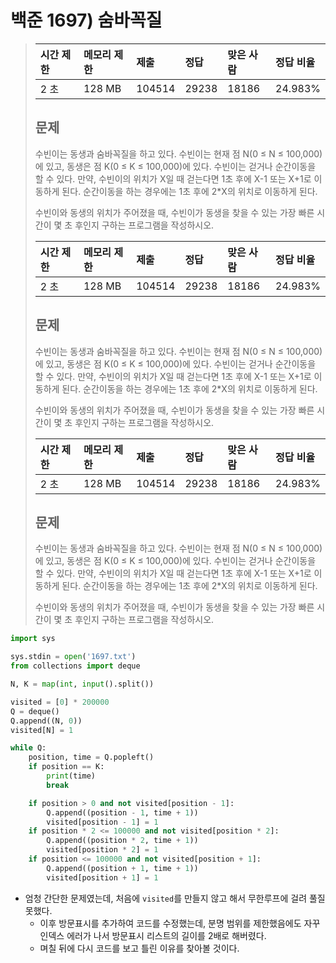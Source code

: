 # 백준 1697) 숨바꼭질

> | 시간 제한 | 메모리 제한 | 제출   | 정답  | 맞은 사람 | 정답 비율 |
> | :-------- | :---------- | :----- | :---- | :-------- | :-------- |
> | 2 초      | 128 MB      | 104514 | 29238 | 18186     | 24.983%   |
>
> ## 문제
>
> 수빈이는 동생과 숨바꼭질을 하고 있다. 수빈이는 현재 점 N(0 ≤ N ≤ 100,000)에 있고, 동생은 점 K(0 ≤ K ≤ 100,000)에 있다. 수빈이는 걷거나 순간이동을 할 수 있다. 만약, 수빈이의 위치가 X일 때 걷는다면 1초 후에 X-1 또는 X+1로 이동하게 된다. 순간이동을 하는 경우에는 1초 후에 2*X의 위치로 이동하게 된다.
>
> 수빈이와 동생의 위치가 주어졌을 때, 수빈이가 동생을 찾을 수 있는 가장 빠른 시간이 몇 초 후인지 구하는 프로그램을 작성하시오.
>
> | 시간 제한 | 메모리 제한 | 제출   | 정답  | 맞은 사람 | 정답 비율 |
> | :-------- | :---------- | :----- | :---- | :-------- | :-------- |
> | 2 초      | 128 MB      | 104514 | 29238 | 18186     | 24.983%   |
>
> ## 문제
>
> 수빈이는 동생과 숨바꼭질을 하고 있다. 수빈이는 현재 점 N(0 ≤ N ≤ 100,000)에 있고, 동생은 점 K(0 ≤ K ≤ 100,000)에 있다. 수빈이는 걷거나 순간이동을 할 수 있다. 만약, 수빈이의 위치가 X일 때 걷는다면 1초 후에 X-1 또는 X+1로 이동하게 된다. 순간이동을 하는 경우에는 1초 후에 2*X의 위치로 이동하게 된다.
>
> 수빈이와 동생의 위치가 주어졌을 때, 수빈이가 동생을 찾을 수 있는 가장 빠른 시간이 몇 초 후인지 구하는 프로그램을 작성하시오.
>
> | 시간 제한 | 메모리 제한 | 제출   | 정답  | 맞은 사람 | 정답 비율 |
> | :-------- | :---------- | :----- | :---- | :-------- | :-------- |
> | 2 초      | 128 MB      | 104514 | 29238 | 18186     | 24.983%   |
>
> ## 문제
>
> 수빈이는 동생과 숨바꼭질을 하고 있다. 수빈이는 현재 점 N(0 ≤ N ≤ 100,000)에 있고, 동생은 점 K(0 ≤ K ≤ 100,000)에 있다. 수빈이는 걷거나 순간이동을 할 수 있다. 만약, 수빈이의 위치가 X일 때 걷는다면 1초 후에 X-1 또는 X+1로 이동하게 된다. 순간이동을 하는 경우에는 1초 후에 2*X의 위치로 이동하게 된다.
>
> 수빈이와 동생의 위치가 주어졌을 때, 수빈이가 동생을 찾을 수 있는 가장 빠른 시간이 몇 초 후인지 구하는 프로그램을 작성하시오.



```python
import sys

sys.stdin = open('1697.txt')
from collections import deque

N, K = map(int, input().split())

visited = [0] * 200000
Q = deque()
Q.append((N, 0))
visited[N] = 1

while Q:
    position, time = Q.popleft()
    if position == K:
        print(time)
        break

    if position > 0 and not visited[position - 1]:
        Q.append((position - 1, time + 1))
        visited[position - 1] = 1
    if position * 2 <= 100000 and not visited[position * 2]:
        Q.append((position * 2, time + 1))
        visited[position * 2] = 1
    if position <= 100000 and not visited[position + 1]:
        Q.append((position + 1, time + 1))
        visited[position + 1] = 1
```

- 엄청 간단한 문제였는데, 처음에 `visited`를 만들지 않고 해서 무한루프에 걸려 풀질 못했다.
  - 이후 방문표시를 추가하여 코드를 수정했는데, 분명 범위를 제한했음에도 자꾸 인덱스 에러가 나서 방문표시 리스트의 길이를 2배로 해버렸다.
  - 며칠 뒤에 다시 코드를 보고 틀린 이유를 찾아볼 것이다.

